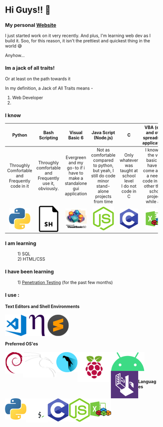 <!--
### Hi there 👋


**5PID3RH7CK3R/5PID3RH7CK3R** is a ✨ _special_ ✨ repository because its `README.md` (this file) appears on your GitHub profile.

Here are some ideas to get you started:

- 🔭 I’m currently working on ...
- 🌱 I’m currently learning ...
- 👯 I’m looking to collaborate on ...
- 🤔 I’m looking for help with ...
- 💬 Ask me about ...
- 📫 How to reach me: ...
- 😄 Pronouns: ...
- ⚡ Fun fact: ...
-->

# Hi Guys!! 👋 

### My personal [Website]
I just started work on it very recently. And plus, I'm learning web dev as I build it. Soo, for this reason, it isn't the prettiest and quickest thing in the world 😅

Anyhow...

### Im a jack of all traits!
Or at least on the path towards it

In my definition, a Jack of All Traits means - 
1) Web Developer
2) 

 ###  I know  
|                            Python                            	|                           Bash Scripting                          	|                                  Visual Basic 6                                 	|                                          Java Script (Node.js)                                         	|                                     C                                     	|                                     VBA (excel and other spreadsheet applications)                                     	|
|:------------------------------------------------------------:	|:-----------------------------------------------------------------:	|:-------------------------------------------------------------------------------:	|:------------------------------------------------------------------------------------------------------:	|:-------------------------------------------------------------------------:	|:----------------------------------------------------------------------------------------------------------------------:	|
|        Throughly Comfortable and Frequently code in it       	|      Throughly comfortable and Frequently use it, obviously.      	|      Evergreen and my go-to if i have to make a standalone gui application      	| Not as comfortable compared to python, but yeah, I still do code minor stand-alone projects from time  	|      Only whatever was taught at school level<br>I do not code in C       	| I know just the very basic and have not come across a need to code in it yet, other than a school project a while ago. 	|
| <img align= "center" width="70px" src="images/python.png" /> 	| <img align= "center" width="70px" src="images/bash script.png" /> 	| <img align= "center" width="70px" src="images/210px-Visual_Basic_6.0_logo.png" /> 	|                 <img align= "center" width="70px" src="images/node-js-1-1174935.webp" />                 	| <img align= "center" width="70px" src="images/c-programming-569564.webp" /> 	|                             <img align= "center" width="70px" src="images/vba excel.png " />                             	|

 ### I am learning  
⠀⠀⠀⠀1) SQL   
⠀⠀⠀⠀2) HTML/CSS

 ### I have been learning  
⠀⠀⠀⠀1) [Penetration Testing] (for the past few months)





### I use :
#### **Text Editors and Shell Environments**     
<img align= "left" alt="Visual Studio Code" width="70px" src="images/visual-studio-code.png" />
<img align= "left" alt="Nano" width="70px" src="images/nano.webp" />
<img align= "left" alt="Sublime Text" width="70px" src="images/subl.png" />            

<br/><br/>
<br/><br/>

#### Preferred OS'es
<img align= "left" alt="Debain" height="70px" src="images/debian.png" />
<img align= "left" alt="kali" width="110px" src="images/kali.png" />
<img align= "left" alt="parrot" width="70px" src="images/parrot.png" />
<img align= "left" alt="raspberrypi" width="110px" src="images/raspberrypi.png" />
<img align= "left" alt="android" width="110px" src="images/android.png" />
<img align= "left" alt="tails" width="90px" src="images/tails.png" />

<br/><br/>
<br/><br/>

#### Languages 
<img align= "left" width="70px" src="images/python.png" />  
<img align= "left" width="70px" src="images/bash.png" />
<img align= "left" width="70px" src="images/c-programming-569564.webp" /> 
<img align= "left" width="70px" src="images/node-js-1-1174935.webp" />
<img align= "left" width="70px" src="images/vba excel.png " />


[website]: https://5pid3rh7ck3rs-website.5pid3rh7ck3r.repl.co/
[Penetration Testing]: https://www.tryhackme.com/p/5PID3RH7CK3R


<!-- https://external-preview.redd.it/V77U-n3OuvNr2I14hRYUcyXBJ1C9dEMV3HUt3dAIViw.png?auto=webp&s=20d05cf394bd203741ddfdffa904af94fdd90544 -->
